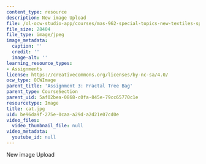 ```yaml
---
content_type: resource
description: New image Upload
file: /ol-ocw-studio-app/courses/mas-962-special-topics-new-textiles-spring-2010/be96da9f275e0caaa29da2d21e07cd0e_cat.jpg
file_size: 28404
file_type: image/jpeg
image_metadata:
  caption: ''
  credit: ''
  image-alt: ''
learning_resource_types:
- Assignments
license: https://creativecommons.org/licenses/by-nc-sa/4.0/
ocw_type: OCWImage
parent_title: 'Assignment 3: Fractal Tree Bag'
parent_type: CourseSection
parent_uid: 5af02bea-0868-c0fa-845e-79cc65770c1e
resourcetype: Image
title: cat.jpg
uid: be96da9f-275e-0caa-a29d-a2d21e07cd0e
video_files:
  video_thumbnail_file: null
video_metadata:
  youtube_id: null
---
```

New image Upload